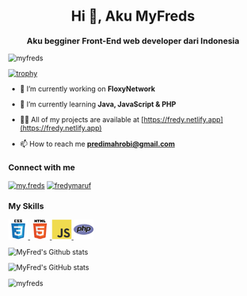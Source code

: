 <h1 align="center">Hi 👋, Aku MyFreds</h1>
<h3 align="center">Aku begginer Front-End web developer dari Indonesia</h3>

<p align="left"> <img src="https://komarev.com/ghpvc/?username=myfreds&label=Profile%20views&color=0e75b6&style=flat" alt="myfreds" /> </p>

[![trophy](https://github-profile-trophy.vercel.app/?myfreds=ryo-ma&theme=onedark)](https://github.com/ryo-ma/github-profile-trophy)

- 🔭 I’m currently working on **FloxyNetwork**

- 🌱 I’m currently learning **Java, JavaScript & PHP**

- 👨‍💻 All of my projects are available at [https://fredy.netlify.app](https://fredy.netlify.app)

- 📫 How to reach me **predimahrobi@gmail.com**

<h3 align="left">Connect with me</h3>
<p align="left">
<a href="https://instagram.com/my.freds" target="blank"><img align="center" src="https://raw.githubusercontent.com/rahuldkjain/github-profile-readme-generator/master/src/images/icons/Social/instagram.svg" alt="my.freds" height="30" width="40" /></a>
<a href="https://www.youtube.com/c/fredymaruf" target="blank"><img align="center" src="https://raw.githubusercontent.com/rahuldkjain/github-profile-readme-generator/master/src/images/icons/Social/youtube.svg" alt="fredymaruf" height="30" width="40" /></a>
</p>

<h3 align="left">My Skills</h3>
<p align="left"> <a href="https://www.w3schools.com/css/" target="_blank" rel="noreferrer"> <img src="https://raw.githubusercontent.com/devicons/devicon/master/icons/css3/css3-original-wordmark.svg" alt="css3" width="40" height="40"/> </a> <a href="https://www.w3.org/html/" target="_blank" rel="noreferrer"> <img src="https://raw.githubusercontent.com/devicons/devicon/master/icons/html5/html5-original-wordmark.svg" alt="html5" width="40" height="40"/> </a> <a href="https://developer.mozilla.org/en-US/docs/Web/JavaScript" target="_blank" rel="noreferrer"> <img src="https://raw.githubusercontent.com/devicons/devicon/master/icons/javascript/javascript-original.svg" alt="javascript" width="40" height="40"/> </a> <a href="https://www.php.net" target="_blank" rel="noreferrer"> <img src="https://raw.githubusercontent.com/devicons/devicon/master/icons/php/php-original.svg" alt="php" width="40" height="40"/> </a> </p>

![MyFred's Github stats](https://github-readme-stats.vercel.app/api/top-langs?username=myfreds&show_icons=true&theme=synthwave&layout=compact)
 

![MyFred's GitHub stats](https://github-readme-stats.vercel.app/api?username=myfreds&show=reviews,discussions_started,discussions_answered,prs_merged,prs_merged_percentage&show_icons=true&theme=synthwave&layout=compact)

<p><img align="center" src="https://github-readme-streak-stats.herokuapp.com/?user=myfreds&" alt="myfreds" /></p>
